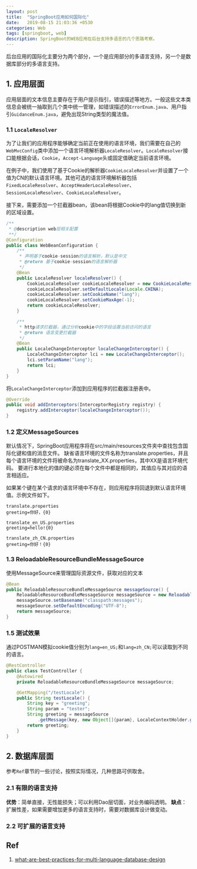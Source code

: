 ```yaml
---
layout: post
title:  "SpringBoot应用如何国际化"
date:   2019-08-15 21:03:36 +0530
categories: Web
tags: [springboot, web]
description: SpringBoot的WEB应用在后台支持多语言的几个思路考察。
---
```


后台应用的国际化主要分为两个部分，一个是应用部分的多语言支持，另一个是数据库部分的多语言支持。

## 1. 应用层面

应用层面的文本信息主要存在于用户提示指引，错误描述等地方。一般这些文本类信息会被统一抽取到几个类中统一管理，如错误描述的`ErrorEnum.java`、用户指引`GuidanceEnum.java`，避免出现String类型的魔法值。

### 1.1 `LocaleResolver`

为了让我们的应用程序能够确定当前正在使用的语言环境，我们需要在自己的`WebMvcConfig`类中添加一个语言环境解析器`LocaleResolver`。`LocaleResolver`接口能根据会话，`Cookie`，`Accept-Language`头或固定值确定当前语言环境。

在例子中，我们使用了基于Cookie的解析器`CookieLocaleResolver`并设置了一个值为CN的默认语言环境。其他可选的语言环境解析器包括`FixedLocaleResolver`、`AcceptHeaderLocaleResolver`、`SessionLocaleResolver`、`CookieLocaleResolver`。

接下来，需要添加一个拦截器bean，该bean将根据Cookie中的lang值切换到新的区域设置。

```java
/**
 * @description web层相关配置
 **/
@Configuration
public class WebBeanConfiguration {
    /**
     * 声明基于cookie-session的语言解析，默认是中文
     * @return 基于cookie-session的语言解析器
     */
    @Bean
    public LocaleResolver localeResolver() {
        CookieLocaleResolver cookieLocaleResolver = new CookieLocaleResolver();
        cookieLocaleResolver.setDefaultLocale(Locale.CHINA);
        cookieLocaleResolver.setCookieName("lang");
        cookieLocaleResolver.setCookieMaxAge(-1);
        return cookieLocaleResolver;
    }

    /**
     * http请求拦截器，通过分析cookie中的字段设置当前访问的语言
     * @return 语言变更拦截器
     */
    @Bean
    public LocaleChangeInterceptor localeChangeInterceptor() {
        LocaleChangeInterceptor lci = new LocaleChangeInterceptor();
        lci.setParamName("lang");
        return lci;
    }
}
```

将`LocaleChangeInterceptor`添加到应用程序的拦截器注册表中。

```java
@Override
public void addInterceptors(InterceptorRegistry registry) {
    registry.addInterceptor(localeChangeInterceptor());
}
```

### 1.2 定义MessageSources

默认情况下，SpringBoot应用程序将在src/main/resources文件夹中查找包含国际化键和值的消息文件。 缺省语言环境的文件名称为translate.properties，并且每个语言环境的文件将被命名为translate_XX.properties，其中XX是语言环境代码。 要进行本地化的值的键必须在每个文件中都是相同的，其值应与其对应的语言相适应。

如果某个键在某个请求的语言环境中不存在，则应用程序将回退到默认语言环境值。示例文件如下。

```
translate.properties
greeting=你好，{0}

translate_en_US.properties
greeting=hello!{0}

translate_zh_CN.properties
greeting=你好！{0}
```

### 1.3 ReloadableResourceBundleMessageSource
使用MessageSource来管理国际资源文件，获取对应的文本

```java
@Bean
public ReloadableResourceBundleMessageSource messageSource() {
    ReloadableResourceBundleMessageSource messageSource = new ReloadableResourceBundleMessageSource();
    messageSource.setBasename("classpath:messages");
    messageSource.setDefaultEncoding("UTF-8");
    return messageSource;
}
```

### 1.5 测试效果
通过POSTMAN模拟cookie值分别为`lang=en_US;`和`lang=zh_CN;`可以读取到不同的语言。

```java
@RestController
public class TestController {
    @Autowired
    private ReloadableResourceBundleMessageSource messageSource;

    @GetMapping("/testLocale")
    public String testLocale() {
        String key = "greeting";
        String param = "tester";
        String greeting = messageSource
            .getMessage(key, new Object[]{param}, LocaleContextHolder.getLocale());
        return greeting;
    }
}
```

## 2. 数据库层面

参考`Ref`章节的一些讨论，按照实际情况，几种思路可供取舍。

### 2.1 有限的语言支持
**优势**：简单直接，无性能损失；可以利用Dao层切面，对业务编码透明。
**缺点**：扩展性差，如果需要增加更多的语言支持时，需要对数据库设计做变动。

### 2.2 可扩展的语言支持

## Ref
1. [what-are-best-practices-for-multi-language-database-design](https://stackoverflow.com/questions/929410/what-are-best-practices-for-multi-language-database-design)
